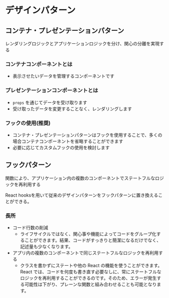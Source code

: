 # デザインパターン

## コンテナ・プレゼンテーションパターン

レンダリングロジックとアプリケーションロジックを分け、関心の分離を実現する

### コンテナコンポーネントとは

- 表示させたいデータを管理するコンポーネントです


### プレゼンテーションコンポーネントとは

- `props` を通じてデータを受け取ります
- 受け取ったデータを変更することなく、レンダリングします


### フックの使用(推奨)

- コンテナ・プレゼンテーションパターンはフックを使用することで、多くの場合コンテナコンポーネントを省略することができます
- 必要に応じてカスタムフックの使用を検討します

## フックパターン

関数により、アプリケーション内の複数のコンポーネントでステートフルなロジックを再利用する

React hooksを用いて従来のデザインパターンをフックパターンに置き換えることができる。

### 長所

- コード行数の削減
  - ライフサイクルではなく、関心事や機能によってコードをグループ化することができます。結果、コードがすっきりと簡潔になるだけでなく、記述量も少なくなります。
- アプリ内の複数のコンポーネントで同じステートフルなロジックを再利用する
  - クラスを書かずにステートや他の React の機能を使うことができます。React では、コードを何度も書き直す必要なしに、常にステートフルなロジックを再利用することができるのです。そのため、エラーが発生する可能性は下がり、プレーンな関数と組み合わせることも可能となります。

